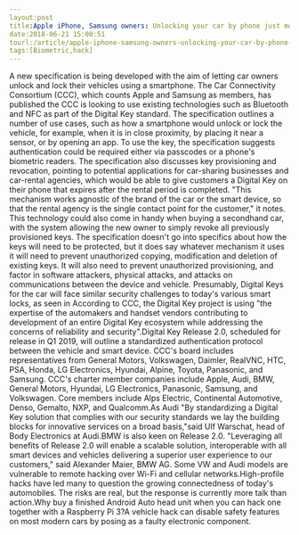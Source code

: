 ```yaml
---
layout:post
title:Apple iPhone, Samsung owners: Unlocking your car by phone just moved step closer
date:2018-06-21 15:00:51
tourl:/article/apple-iphone-samsung-owners-unlocking-your-car-by-phone-just-moved-step-closer/
tags:[Biometric,hack]
---
```

A new specification is being developed with the aim of letting car owners unlock and lock their vehicles using a smartphone. The Car Connectivity Consortium (CCC), which counts Apple and Samsung as members, has published the CCC is looking to use existing technologies such as Bluetooth and NFC as part of the Digital Key standard. The specification outlines a number of use cases, such as how a smartphone would unlock or lock the vehicle, for example, when it is in close proximity, by placing it near a sensor, or by opening an app. To use the key, the specification suggests authentication could be required either via passcodes or a phone's biometric readers. The specification also discusses key provisioning and revocation, pointing to potential applications for car-sharing businesses and car-rental agencies, which would be able to give customers a Digital Key on their phone that expires after the rental period is completed. "This mechanism works agnostic of the brand of the car or the smart device, so that the rental agency is the single contact point for the customer," it notes. This technology could also come in handy when buying a secondhand car, with the system allowing the new owner to simply revoke all previously provisioned keys. The specification doesn't go into specifics about how the keys will need to be protected, but it does say whatever mechanism it uses it will need to prevent unauthorized copying, modification and deletion of existing keys. It will also need to prevent unauthorized provisioning, and factor in software attackers, physical attacks, and attacks on communications between the device and vehicle. Presumably, Digital Keys for the car will face similar security challenges to today's various smart locks, as seen in According to CCC, the Digital Key project is using "the expertise of the automakers and handset vendors contributing to development of an entire Digital Key ecosystem while addressing the concerns of reliability and security".Digital Key Release 2.0, scheduled for release in Q1 2019, will outline a standardized authentication protocol between the vehicle and smart device. CCC's board includes representatives from General Motors, Volkswagen, Daimler, RealVNC, HTC, PSA, Honda, LG Electronics, Hyundai, Alpine, Toyota, Panasonic, and Samsung. CCC's charter member companies include Apple, Audi, BMW, General Motors, Hyundai, LG Electronics, Panasonic, Samsung, and Volkswagen. Core members include Alps Electric, Continental Automotive, Denso, Gemalto, NXP, and Qualcomm.As Audi "By standardizing a Digital Key solution that complies with our security standards we lay the building blocks for innovative services on a broad basis,"said Ulf Warschat, head of Body Electronics at Audi.BMW is also keen on Release 2.0. "Leveraging all benefits of Release 2.0 will enable a scalable solution, interoperable with all smart devices and vehicles delivering a superior user experience to our customers," said Alexander Maier, BMW AG. Some VW and Audi models are vulnerable to remote hacking over Wi-Fi and cellular networks.High-profile hacks have led many to question the growing connectedness of today's automobiles. The risks are real, but the response is currently more talk than action.Why buy a finished Android Auto head unit when you can hack one together with a Raspberry Pi 3?A vehicle hack can disable safety features on most modern cars by posing as a faulty electronic component.